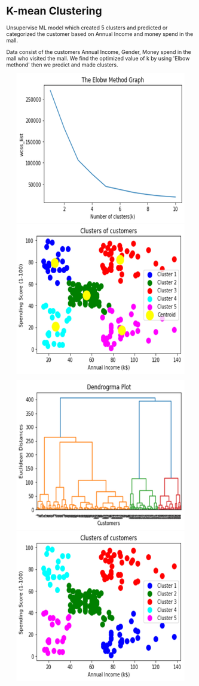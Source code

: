 # K-mean Clustering

Unsupervise ML model which created 5 clusters and predicted or categorized the customer
based on Annual Income and money spend in the mall.

Data consist of the customers Annual Income, Gender, Money spend in the mall who visited the mall.
We find the optimized value of k by using 'Elbow methond' then we predict and made clusters.

<p align="Center">
  <img src="Output/kmeanelbow.png" width="450" height="400">
  <img src="Output/kmeancluster.png" width="450" height="400">
</p>

<p align="Center">
<img src="Output/dendogram.png" width="450" height="400">
<img src="Output/HCoutput.png" width="450" height="400">
</p>
